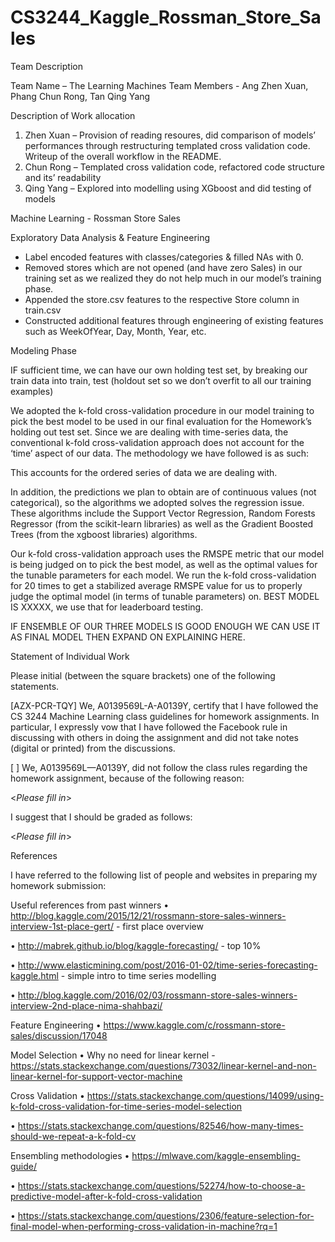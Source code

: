 # CS3244_Kaggle_Rossman_Store_Sales

Team Description 

Team Name – The Learning Machines
Team Members - Ang Zhen Xuan, Phang Chun Rong, Tan Qing Yang  

Description of Work allocation 
1.	Zhen Xuan – Provision of reading resoures, did comparison of models’ performances through restructuring templated cross validation code. Writeup of the overall workflow in the README.
2.	Chun Rong – Templated cross validation code, refactored code structure and its’ readability
3.	Qing Yang – Explored into modelling using XGboost and did testing of models

Machine Learning - Rossman Store Sales

Exploratory Data Analysis & Feature Engineering

-	Label encoded features with classes/categories & filled NAs with 0.
-	Removed stores which are not opened (and have zero Sales) in our training set as we realized they do not help much in our model’s training phase.
-	Appended the store.csv features to the respective Store column in train.csv
-	Constructed additional features through engineering of existing features such as WeekOfYear, Day, Month, Year, etc.

Modeling Phase

IF sufficient time, we can have our own holding test set, by breaking our train data into train, test (holdout set so we don’t overfit to all our training examples)

We adopted the k-fold cross-validation procedure in our model training to pick the best model to be used in our final evaluation for the Homework’s holding out test set.
Since we are dealing with time-series data, the conventional k-fold cross-validation approach does not account for the ‘time’ aspect of our data. The methodology we have followed is as such:

 
This accounts for the ordered series of data we are dealing with.



In addition, the predictions we plan to obtain are of continuous values (not categorical), so the algorithms we adopted solves the regression issue. These algorithms include the Support Vector Regression, Random Forests Regressor (from the scikit-learn libraries) as well as the Gradient Boosted Trees (from the xgboost libraries) algorithms.

Our k-fold cross-validation approach uses the RMSPE metric that our model is being judged on to pick the best model, as well as the optimal values for the tunable parameters for each model. We run the k-fold cross-validation for 20 times to get a stabilized average RMSPE value for us to properly judge the optimal model (in terms of tunable parameters) on.  BEST MODEL IS XXXXX, we use that for leaderboard testing.

IF ENSEMBLE OF OUR THREE MODELS IS GOOD ENOUGH WE CAN USE IT AS FINAL MODEL THEN EXPAND ON EXPLAINING HERE.

Statement of Individual Work

Please initial (between the square brackets) one of the following statements.

[AZX-PCR-TQY] We, A0139569L-A-A0139Y, certify that I have followed the CS 3244 Machine Learning class guidelines for homework assignments.  In particular, I expressly vow that I have followed the Facebook rule in discussing with others in doing the assignment and did not take notes (digital or printed) from the discussions.  

[ ] We, A0139569L—A0139Y, did not follow the class rules regarding the homework assignment, because of the following reason:

<*Please fill in*>

I suggest that I should be graded as follows:

<*Please fill in*>


References

I have referred to the following list of people and websites in preparing my homework submission:

Useful references from past winners
•	http://blog.kaggle.com/2015/12/21/rossmann-store-sales-winners-interview-1st-place-gert/ - first place overview

•	http://mabrek.github.io/blog/kaggle-forecasting/ - top 10% 

•	http://www.elasticmining.com/post/2016-01-02/time-series-forecasting-kaggle.html - simple intro to time series modelling

•	http://blog.kaggle.com/2016/02/03/rossmann-store-sales-winners-interview-2nd-place-nima-shahbazi/ 

Feature Engineering
•	https://www.kaggle.com/c/rossmann-store-sales/discussion/17048 

Model Selection
•	Why no need for linear kernel -  https://stats.stackexchange.com/questions/73032/linear-kernel-and-non-linear-kernel-for-support-vector-machine 

Cross Validation
•	https://stats.stackexchange.com/questions/14099/using-k-fold-cross-validation-for-time-series-model-selection 

•	https://stats.stackexchange.com/questions/82546/how-many-times-should-we-repeat-a-k-fold-cv 

Ensembling methodologies
•	https://mlwave.com/kaggle-ensembling-guide/ 

•	https://stats.stackexchange.com/questions/52274/how-to-choose-a-predictive-model-after-k-fold-cross-validation 

•	https://stats.stackexchange.com/questions/2306/feature-selection-for-final-model-when-performing-cross-validation-in-machine?rq=1 

